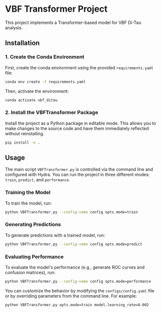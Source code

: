 # VBF Transformer Project

This project implements a Transformer-based model for VBF Di-Tau analysis.

## Installation

### 1. Create the Conda Environment

First, create the conda environment using the provided `requirements.yaml` file:

```bash
conda env create -f requirements.yaml
```

Then, activate the environment:

```bash
conda activate vbf_ditau
```

### 2. Install the VBFTransformer Package

Install the project as a Python package in editable mode. This allows you to make changes to the source code and have them immediately reflected without reinstalling.

```bash
pip install -e .
```

## Usage

The main script `VBFTransformer.py` is controlled via the command line and configured with Hydra. You can run the project in three different modes: `train`, `predict`, and `performance`.

### Training the Model

To train the model, run:

```bash
python VBFTransformer.py --config-name config opts.mode=train
```

### Generating Predictions

To generate predictions with a trained model, run:

```bash
python VBFTransformer.py --config-name config opts.mode=predict
```

### Evaluating Performance

To evaluate the model's performance (e.g., generate ROC curves and confusion matrices), run:

```bash
python VBFTransformer.py --config-name config opts.mode=performance
```

You can customize the behavior by modifying the `configs/config.yaml` file or by overriding parameters from the command line. For example:

```bash
python VBFTransformer.py opts.mode=train model.learning_rate=0.002
```
